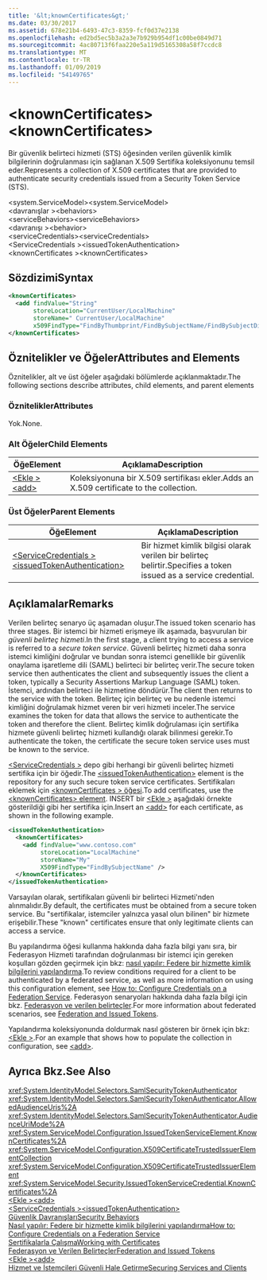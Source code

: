 ```yaml
---
title: '&lt;knownCertificates&gt;'
ms.date: 03/30/2017
ms.assetid: 678e21b4-6493-47c3-8359-fcf0d37e2138
ms.openlocfilehash: ed2bd5ec5b3a2a3e7b929b954df1c00be0849d71
ms.sourcegitcommit: 4ac80713f6faa220e5a119d5165308a58f7ccdc8
ms.translationtype: MT
ms.contentlocale: tr-TR
ms.lasthandoff: 01/09/2019
ms.locfileid: "54149765"
---
```

# <a name="ltknowncertificatesgt"></a><span data-ttu-id="326ab-102">&lt;knownCertificates&gt;</span><span class="sxs-lookup"><span data-stu-id="326ab-102">&lt;knownCertificates&gt;</span></span>
<span data-ttu-id="326ab-103">Bir güvenlik belirteci hizmeti (STS) öğesinden verilen güvenlik kimlik bilgilerinin doğrulanması için sağlanan X.509 Sertifika koleksiyonunu temsil eder.</span><span class="sxs-lookup"><span data-stu-id="326ab-103">Represents a collection of X.509 certificates that are provided to authenticate security credentials issued from a Security Token Service (STS).</span></span>  
  
 <span data-ttu-id="326ab-104">\<system.ServiceModel></span><span class="sxs-lookup"><span data-stu-id="326ab-104">\<system.ServiceModel></span></span>  
<span data-ttu-id="326ab-105">\<davranışlar ></span><span class="sxs-lookup"><span data-stu-id="326ab-105">\<behaviors></span></span>  
<span data-ttu-id="326ab-106">\<serviceBehaviors></span><span class="sxs-lookup"><span data-stu-id="326ab-106">\<serviceBehaviors></span></span>  
<span data-ttu-id="326ab-107">\<davranışı ></span><span class="sxs-lookup"><span data-stu-id="326ab-107">\<behavior></span></span>  
<span data-ttu-id="326ab-108">\<serviceCredentials></span><span class="sxs-lookup"><span data-stu-id="326ab-108">\<serviceCredentials></span></span>  
<span data-ttu-id="326ab-109">\<ServiceCredentials ></span><span class="sxs-lookup"><span data-stu-id="326ab-109">\<issuedTokenAuthentication></span></span>  
<span data-ttu-id="326ab-110">\<knownCertificates ></span><span class="sxs-lookup"><span data-stu-id="326ab-110">\<knownCertificates></span></span>  
  
## <a name="syntax"></a><span data-ttu-id="326ab-111">Sözdizimi</span><span class="sxs-lookup"><span data-stu-id="326ab-111">Syntax</span></span>  
  
```xml  
<knownCertificates>
  <add findValue="String"
       storeLocation="CurrentUser/LocalMachine"
       storeName=" CurrentUser/LocalMachine"
       x509FindType="FindByThumbprint/FindBySubjectName/FindBySubjectDistinguishedName/FindByIssuerName/FindByIssuerDistinguishedName/FindBySerialNumber/FindByTimeValid/FindByTimeNotYetValid/FindBySerialNumber/FindByTimeExpired/FindByTemplateName/FindByApplicationPolicy/FindByCertificatePolicy/FindByExtension/FindByKeyUsage/FindBySubjectKeyIdentifier" />
</knownCertificates>
```  
  
## <a name="attributes-and-elements"></a><span data-ttu-id="326ab-112">Öznitelikler ve Öğeler</span><span class="sxs-lookup"><span data-stu-id="326ab-112">Attributes and Elements</span></span>  
 <span data-ttu-id="326ab-113">Öznitelikler, alt ve üst öğeler aşağıdaki bölümlerde açıklanmaktadır.</span><span class="sxs-lookup"><span data-stu-id="326ab-113">The following sections describe attributes, child elements, and parent elements</span></span>  
  
### <a name="attributes"></a><span data-ttu-id="326ab-114">Öznitelikler</span><span class="sxs-lookup"><span data-stu-id="326ab-114">Attributes</span></span>  
 <span data-ttu-id="326ab-115">Yok.</span><span class="sxs-lookup"><span data-stu-id="326ab-115">None.</span></span>  
  
### <a name="child-elements"></a><span data-ttu-id="326ab-116">Alt Öğeler</span><span class="sxs-lookup"><span data-stu-id="326ab-116">Child Elements</span></span>  
  
|<span data-ttu-id="326ab-117">Öğe</span><span class="sxs-lookup"><span data-stu-id="326ab-117">Element</span></span>|<span data-ttu-id="326ab-118">Açıklama</span><span class="sxs-lookup"><span data-stu-id="326ab-118">Description</span></span>|  
|-------------|-----------------|  
|[<span data-ttu-id="326ab-119">\<Ekle ></span><span class="sxs-lookup"><span data-stu-id="326ab-119">\<add></span></span>](../../../../../docs/framework/configure-apps/file-schema/wcf/add-of-knowncertificates.md)|<span data-ttu-id="326ab-120">Koleksiyonuna bir X.509 sertifikası ekler.</span><span class="sxs-lookup"><span data-stu-id="326ab-120">Adds an X.509 certificate to the collection.</span></span>|  
  
### <a name="parent-elements"></a><span data-ttu-id="326ab-121">Üst Öğeler</span><span class="sxs-lookup"><span data-stu-id="326ab-121">Parent Elements</span></span>  
  
|<span data-ttu-id="326ab-122">Öğe</span><span class="sxs-lookup"><span data-stu-id="326ab-122">Element</span></span>|<span data-ttu-id="326ab-123">Açıklama</span><span class="sxs-lookup"><span data-stu-id="326ab-123">Description</span></span>|  
|-------------|-----------------|  
|[<span data-ttu-id="326ab-124">\<ServiceCredentials ></span><span class="sxs-lookup"><span data-stu-id="326ab-124">\<issuedTokenAuthentication></span></span>](../../../../../docs/framework/configure-apps/file-schema/wcf/issuedtokenauthentication-of-servicecredentials.md)|<span data-ttu-id="326ab-125">Bir hizmet kimlik bilgisi olarak verilen bir belirteç belirtir.</span><span class="sxs-lookup"><span data-stu-id="326ab-125">Specifies a token issued as a service credential.</span></span>|  
  
## <a name="remarks"></a><span data-ttu-id="326ab-126">Açıklamalar</span><span class="sxs-lookup"><span data-stu-id="326ab-126">Remarks</span></span>  
 <span data-ttu-id="326ab-127">Verilen belirteç senaryo üç aşamadan oluşur.</span><span class="sxs-lookup"><span data-stu-id="326ab-127">The issued token scenario has three stages.</span></span> <span data-ttu-id="326ab-128">Bir istemci bir hizmeti erişmeye ilk aşamada, başvurulan bir *güvenli belirteç hizmeti*.</span><span class="sxs-lookup"><span data-stu-id="326ab-128">In the first stage, a client trying to access a service is referred to a *secure token service*.</span></span> <span data-ttu-id="326ab-129">Güvenli belirteç hizmeti daha sonra istemci kimliğini doğrular ve bundan sonra istemci genellikle bir güvenlik onaylama işaretleme dili (SAML) belirteci bir belirteç verir.</span><span class="sxs-lookup"><span data-stu-id="326ab-129">The secure token service then authenticates the client and subsequently issues the client a token, typically a Security Assertions Markup Language (SAML) token.</span></span> <span data-ttu-id="326ab-130">İstemci, ardından belirteci ile hizmetine döndürür.</span><span class="sxs-lookup"><span data-stu-id="326ab-130">The client then returns to the service with the token.</span></span> <span data-ttu-id="326ab-131">Belirteç için belirteç ve bu nedenle istemci kimliğini doğrulamak hizmet veren bir veri hizmeti inceler.</span><span class="sxs-lookup"><span data-stu-id="326ab-131">The service examines the token for data that allows the service to authenticate the token and therefore the client.</span></span> <span data-ttu-id="326ab-132">Belirteç kimlik doğrulaması için sertifika hizmete güvenli belirteç hizmeti kullandığı olarak bilinmesi gerekir.</span><span class="sxs-lookup"><span data-stu-id="326ab-132">To authenticate the token, the certificate the secure token service uses must be known to the service.</span></span>  
  
 <span data-ttu-id="326ab-133">[ \<ServiceCredentials >](../../../../../docs/framework/configure-apps/file-schema/wcf/issuedtokenauthentication-of-servicecredentials.md) depo gibi herhangi bir güvenli belirteç hizmeti sertifika için bir öğedir.</span><span class="sxs-lookup"><span data-stu-id="326ab-133">The [\<issuedTokenAuthentication>](../../../../../docs/framework/configure-apps/file-schema/wcf/issuedtokenauthentication-of-servicecredentials.md) element is the repository for any such secure token service certificates.</span></span> <span data-ttu-id="326ab-134">Sertifikaları eklemek için [ \<knownCertificates > öğesi](../../../../../docs/framework/configure-apps/file-schema/wcf/knowncertificates.md).</span><span class="sxs-lookup"><span data-stu-id="326ab-134">To add certificates, use the [\<knownCertificates> element](../../../../../docs/framework/configure-apps/file-schema/wcf/knowncertificates.md).</span></span> <span data-ttu-id="326ab-135">INSERT bir [ \<Ekle >](../../../../../docs/framework/configure-apps/file-schema/wcf/add-of-knowncertificates.md) aşağıdaki örnekte gösterildiği gibi her sertifika için.</span><span class="sxs-lookup"><span data-stu-id="326ab-135">Insert an [\<add>](../../../../../docs/framework/configure-apps/file-schema/wcf/add-of-knowncertificates.md) for each certificate, as shown in the following example.</span></span>  
  
```xml  
<issuedTokenAuthentication>
  <knownCertificates>
    <add findValue="www.contoso.com"
         storeLocation="LocalMachine"
         storeName="My"
         X509FindType="FindBySubjectName" />
  </knownCertificates>
</issuedTokenAuthentication>
```  
  
 <span data-ttu-id="326ab-136">Varsayılan olarak, sertifikaları güvenli bir belirteci Hizmeti'nden alınmalıdır.</span><span class="sxs-lookup"><span data-stu-id="326ab-136">By default, the certificates must be obtained from a secure token service.</span></span> <span data-ttu-id="326ab-137">Bu "sertifikalar, istemciler yalnızca yasal olun bilinen" bir hizmete erişebilir.</span><span class="sxs-lookup"><span data-stu-id="326ab-137">These "known" certificates ensure that only legitimate clients can access a service.</span></span>  
  
 <span data-ttu-id="326ab-138">Bu yapılandırma öğesi kullanma hakkında daha fazla bilgi yanı sıra, bir Federasyon Hizmeti tarafından doğrulanması bir istemci için gereken koşulları gözden geçirmek için bkz: [nasıl yapılır: Federe bir hizmette kimlik bilgilerini yapılandırma](../../../../../docs/framework/wcf/feature-details/how-to-configure-credentials-on-a-federation-service.md).</span><span class="sxs-lookup"><span data-stu-id="326ab-138">To review conditions required for a client to be authenticated by a federated service, as well as more information on using this configuration element, see [How to: Configure Credentials on a Federation Service](../../../../../docs/framework/wcf/feature-details/how-to-configure-credentials-on-a-federation-service.md).</span></span> <span data-ttu-id="326ab-139">Federasyon senaryoları hakkında daha fazla bilgi için bkz. [Federasyon ve verilen belirteçler](../../../../../docs/framework/wcf/feature-details/federation-and-issued-tokens.md).</span><span class="sxs-lookup"><span data-stu-id="326ab-139">For more information about federated scenarios, see [Federation and Issued Tokens](../../../../../docs/framework/wcf/feature-details/federation-and-issued-tokens.md).</span></span>  
  
 <span data-ttu-id="326ab-140">Yapılandırma koleksiyonunda doldurmak nasıl gösteren bir örnek için bkz: [ \<Ekle >](../../../../../docs/framework/configure-apps/file-schema/wcf/add-of-knowncertificates.md).</span><span class="sxs-lookup"><span data-stu-id="326ab-140">For an example that shows how to populate the collection in configuration, see [\<add>](../../../../../docs/framework/configure-apps/file-schema/wcf/add-of-knowncertificates.md).</span></span>  
  
## <a name="see-also"></a><span data-ttu-id="326ab-141">Ayrıca Bkz.</span><span class="sxs-lookup"><span data-stu-id="326ab-141">See Also</span></span>  
 <xref:System.IdentityModel.Selectors.SamlSecurityTokenAuthenticator>  
 <xref:System.IdentityModel.Selectors.SamlSecurityTokenAuthenticator.AllowedAudienceUris%2A>  
 <xref:System.IdentityModel.Selectors.SamlSecurityTokenAuthenticator.AudienceUriMode%2A>  
 <xref:System.ServiceModel.Configuration.IssuedTokenServiceElement.KnownCertificates%2A>  
 <xref:System.ServiceModel.Configuration.X509CertificateTrustedIssuerElementCollection>  
 <xref:System.ServiceModel.Configuration.X509CertificateTrustedIssuerElement>  
 <xref:System.ServiceModel.Security.IssuedTokenServiceCredential.KnownCertificates%2A>  
 [<span data-ttu-id="326ab-142">\<Ekle ></span><span class="sxs-lookup"><span data-stu-id="326ab-142">\<add></span></span>](../../../../../docs/framework/configure-apps/file-schema/wcf/add-of-knowncertificates.md)  
 [<span data-ttu-id="326ab-143">\<ServiceCredentials ></span><span class="sxs-lookup"><span data-stu-id="326ab-143">\<issuedTokenAuthentication></span></span>](../../../../../docs/framework/configure-apps/file-schema/wcf/issuedtokenauthentication-of-servicecredentials.md)  
 [<span data-ttu-id="326ab-144">Güvenlik Davranışları</span><span class="sxs-lookup"><span data-stu-id="326ab-144">Security Behaviors</span></span>](../../../../../docs/framework/wcf/feature-details/security-behaviors-in-wcf.md)  
 [<span data-ttu-id="326ab-145">Nasıl yapılır: Federe bir hizmette kimlik bilgilerini yapılandırma</span><span class="sxs-lookup"><span data-stu-id="326ab-145">How to: Configure Credentials on a Federation Service</span></span>](../../../../../docs/framework/wcf/feature-details/how-to-configure-credentials-on-a-federation-service.md)  
 [<span data-ttu-id="326ab-146">Sertifikalarla Çalışma</span><span class="sxs-lookup"><span data-stu-id="326ab-146">Working with Certificates</span></span>](../../../../../docs/framework/wcf/feature-details/working-with-certificates.md)  
 [<span data-ttu-id="326ab-147">Federasyon ve Verilen Belirteçler</span><span class="sxs-lookup"><span data-stu-id="326ab-147">Federation and Issued Tokens</span></span>](../../../../../docs/framework/wcf/feature-details/federation-and-issued-tokens.md)  
 [<span data-ttu-id="326ab-148">\<Ekle ></span><span class="sxs-lookup"><span data-stu-id="326ab-148">\<add></span></span>](../../../../../docs/framework/configure-apps/file-schema/wcf/add-of-knowncertificates.md)  
 [<span data-ttu-id="326ab-149">Hizmet ve İstemcileri Güvenli Hale Getirme</span><span class="sxs-lookup"><span data-stu-id="326ab-149">Securing Services and Clients</span></span>](../../../../../docs/framework/wcf/feature-details/securing-services-and-clients.md)
